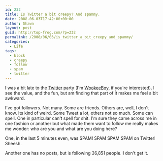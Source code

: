 ```yaml
---
id: 232
title: Is Twitter a bit creepy? And spammy.
date: 2008-06-03T17:42:00+00:00
author: Shawn
layout: post
guid: http://top-frog.com/?p=232
permalink: /2008/06/03/is_twitter_a_bit_creepy_and_spammy/
categories:
  - Life
tags:
  - block
  - creepy
  - follow
  - spam
  - twitter
---
```

I was a bit late to the [Twitter](http://twitter.com) party (I'm [WookeeBoy](http://twitter.com/wookieeboy), if you're interested). I see the value, and the fun, but am finding that part of it makes me feel a bit awkward. 

I've got followers. Not many. Some are friends. Others are, well, I don't know. Its kind of weird. Some Tweet a lot, others not so much. Some can spell. One in particular can't spell for shit. I'm sure they came across me in one fashion or another but what made them want to follow me really makes me wonder: who are you and what are you doing here?

One, in the last 5 minutes even, was SPAM! SPAM SPAM SPAM on Twitter! Sheesh.

Another one has no posts, but is following 36,851 people. I don't get it.